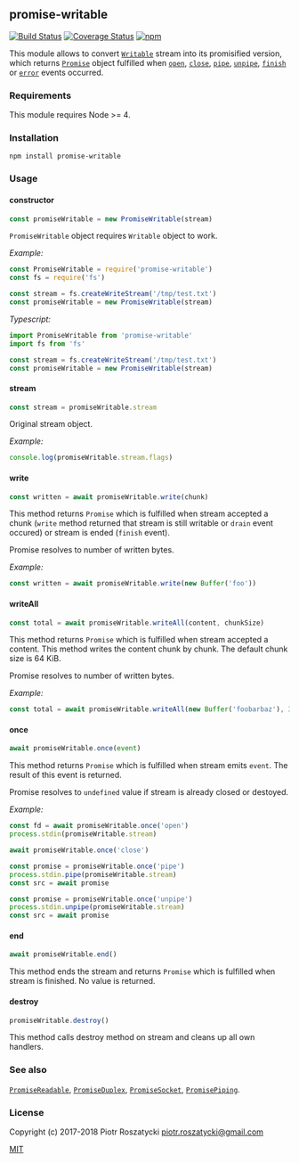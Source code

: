 ## promise-writable

[![Build Status](https://secure.travis-ci.org/dex4er/js-promise-writable.svg)](http://travis-ci.org/dex4er/js-promise-writable) [![Coverage Status](https://coveralls.io/repos/github/dex4er/js-promise-writable/badge.svg)](https://coveralls.io/github/dex4er/js-promise-writable) [![npm](https://img.shields.io/npm/v/promise-writable.svg)](https://www.npmjs.com/package/promise-writable)

This module allows to convert
[`Writable`](https://nodejs.org/api/stream.html#stream_class_stream_writable)
stream into its promisified version, which returns
[`Promise`](https://developer.mozilla.org/en-US/docs/Web/JavaScript/Reference/Global_Objects/Promise)
object fulfilled when [`open`](https://nodejs.org/api/fs.html#fs_event_open),
[`close`](https://nodejs.org/api/fs.html#fs_event_close),
[`pipe`](https://nodejs.org/api/stream.html#stream_event_pipe),
[`unpipe`](https://nodejs.org/api/stream.html#stream_event_unpipe),
[`finish`](https://nodejs.org/api/stream.html#stream_event_finish) or
[`error`](https://nodejs.org/api/stream.html#stream_event_error) events
occurred.

### Requirements

This module requires Node >= 4.

### Installation

```shell
npm install promise-writable
```

### Usage

#### constructor

```js
const promiseWritable = new PromiseWritable(stream)
```

`PromiseWritable` object requires `Writable` object to work.

_Example:_

```js
const PromiseWritable = require('promise-writable')
const fs = require('fs')

const stream = fs.createWriteStream('/tmp/test.txt')
const promiseWritable = new PromiseWritable(stream)
```

_Typescript:_

```ts
import PromiseWritable from 'promise-writable'
import fs from 'fs'

const stream = fs.createWriteStream('/tmp/test.txt')
const promiseWritable = new PromiseWritable(stream)
```

#### stream

```js
const stream = promiseWritable.stream
```

Original stream object.

_Example:_

```js
console.log(promiseWritable.stream.flags)
```

#### write

```js
const written = await promiseWritable.write(chunk)
```

This method returns `Promise` which is fulfilled when stream accepted a
chunk (`write` method returned that stream is still writable or `drain` event
occured) or stream is ended (`finish` event).

Promise resolves to number of written bytes.

_Example:_

```js
const written = await promiseWritable.write(new Buffer('foo'))
```

#### writeAll

```js
const total = await promiseWritable.writeAll(content, chunkSize)
```

This method returns `Promise` which is fulfilled when stream accepted a
content. This method writes the content chunk by chunk. The default chunk size
is 64 KiB.

Promise resolves to number of written bytes.

_Example:_

```js
const total = await promiseWritable.writeAll(new Buffer('foobarbaz'), 3)
```

#### once

```js
await promiseWritable.once(event)
```

This method returns `Promise` which is fulfilled when stream emits `event`. The
result of this event is returned.

Promise resolves to `undefined` value if stream is already closed or destoyed.

_Example:_

```js
const fd = await promiseWritable.once('open')
process.stdin(promiseWritable.stream)

await promiseWritable.once('close')

const promise = promiseWritable.once('pipe')
process.stdin.pipe(promiseWritable.stream)
const src = await promise

const promise = promiseWritable.once('unpipe')
process.stdin.unpipe(promiseWritable.stream)
const src = await promise
```

#### end

```js
await promiseWritable.end()
```

This method ends the stream and returns `Promise` which is fulfilled when stream
is finished. No value is returned.

#### destroy

```js
promiseWritable.destroy()
```

This method calls destroy method on stream and cleans up all own handlers.

### See also

[`PromiseReadable`](https://www.npmjs.com/package/promise-readable),
[`PromiseDuplex`](https://www.npmjs.com/package/promise-duplex),
[`PromiseSocket`](https://www.npmjs.com/package/promise-socket),
[`PromisePiping`](https://www.npmjs.com/package/promise-piping).

### License

Copyright (c) 2017-2018 Piotr Roszatycki <piotr.roszatycki@gmail.com>

[MIT](https://opensource.org/licenses/MIT)

